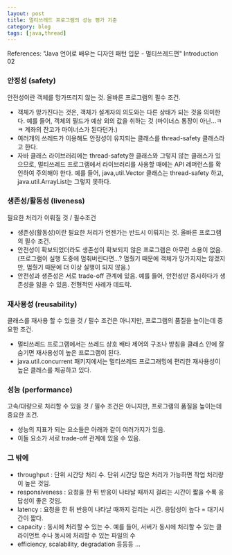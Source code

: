 ```yaml
---
layout: post
title: 멀티쓰레드 프로그램의 성능 평가 기준
category: blog
tags: [java,thread]
---
```

References: "Java 언어로 배우는 디자인 패턴 입문 - 멀티쓰레드편" Introduction 02

<!-- more -->

### 안정성 (safety)
안전성이란 객체를 망가뜨리지 않는 것. 올바른 프로그램의 필수 조건.

 - 객체가 망가진다는 것은, 객체가 설계자의 의도와는 다른 상태가 되는 것을 의미한다. 예를 들어, 객체의 필드가 예상 외의 값을 취하는 것 (마이너스 통장이 아닌...ㅋㅋ 계좌의 잔고가 마이너스가 된다던가.)
 - 여러개의 쓰레드가 이용해도 안정성이 유지되는 클래스를 thread-safety 클래스라고 한다.
 - 자바 클래스 라이브러리에는 thread-safety한 클래스와 그렇지 않는 클래스가 있으므로, 멀티쓰레드 프로그램에서 라이브러리를 사용할 때에는 API 레퍼런스를 확인하여 주의해야 한다. 예를 들어, java,util.Vector 클래스는 thread-safety 하고, java.util.ArrayList는 그렇지 못하다.

### 생존성/활동성 (liveness)
필요한 처리가 이뤄질 것 / 필수조건

 - 생존성(활동성)이란 필요한 처리가 언젠가는 반드시 이뤄지는 것. 올바른 프로그램의 필수 조건.
 - 안전성이 확보되었더라도 생존성이 확보되지 않은 프로그램은 아무런 소용이 없음. (프로그램이 실행 도중에 멈춰버린다면...? 멈췄기 때문에 객체가 망가지지는 않겠지만, 멈췄기 때문에 더 이상 실행이 되지 않음.)
 - 안전성과 생존성은 서로 trade-off 관계에 있음. 예를 들어, 안전성만 중시하다가 생존성을 잃을 수 있음. 전형적인 사례가 데드락.

### 재사용성 (reusability)
클래스를 재사용 할 수 있을 것 / 필수 조건은 아니지만, 프로그램의 품질을 높이는데 중요한 조건.

 - 멀티쓰레드 프로그램에서는 쓰레드 상호 배타 제어의 구조나 방침을 클래스 안에 잘 숨기면 재사용성이 높은 프로그램이 된다.
 - java.util.concurrent 패키지에서는 멀티쓰레드 프로그래밍에 편리한 재사용성이 높은 클래스를 제공하고 있다.

### 성능 (performance)
고속/대량으로 처리할 수 있을 것 / 필수 조건은 아니지만, 프로그램의 품질을 높이는데 중요한 조건.

 - 성능의 지표가 되는 요소들은 아래과 같이 여러가지가 있음.
 - 이들 요소가 서로 trade-off 관계에 있을 수 있음. 

### 그 밖에
- throughput : 단위 시간당 처리 수. 단위 시간당 많은 처리가 가능하면 작업 처리량이 높은 것임.
- responsiveness : 요청을 한 뒤 반응이 나타날 때까지 걸리는 시간이 짧을 수록 응답성이 좋은 것임.
- latency : 요청을 한 뒤 반응이 나타날 때까지 걸리는 시간. 응답성이 높다 = 대기시간이 짧다.
- capacity : 동시에 처리할 수 있는 수. 예를 들어, 서버가 동시에 처리할 수 있는 클라이언트 수나 동시에 처리할 수 있는 파일의 수
- efficiency, scalability, degradation 등등등 ...